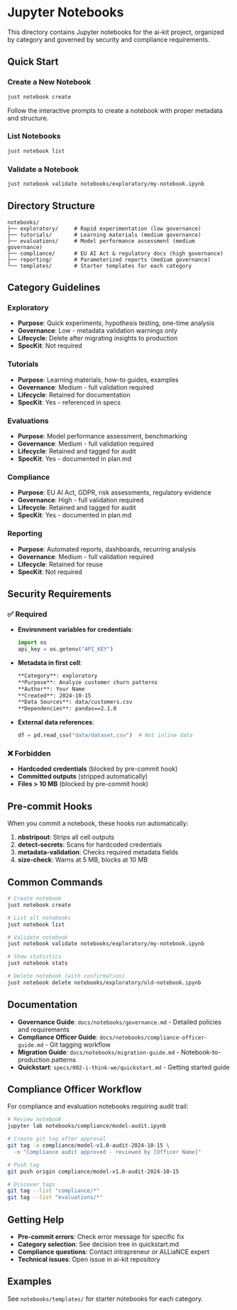 # Jupyter Notebooks

This directory contains Jupyter notebooks for the ai-kit project, organized by category and governed by security and compliance requirements.

## Quick Start

### Create a New Notebook

```bash
just notebook create
```

Follow the interactive prompts to create a notebook with proper metadata and structure.

### List Notebooks

```bash
just notebook list
```

### Validate a Notebook

```bash
just notebook validate notebooks/exploratory/my-notebook.ipynb
```

## Directory Structure

```
notebooks/
├── exploratory/     # Rapid experimentation (low governance)
├── tutorials/       # Learning materials (medium governance)
├── evaluations/     # Model performance assessment (medium governance)
├── compliance/      # EU AI Act & regulatory docs (high governance)
├── reporting/       # Parameterized reports (medium governance)
└── templates/       # Starter templates for each category
```

## Category Guidelines

### Exploratory
- **Purpose**: Quick experiments, hypothesis testing, one-time analysis
- **Governance**: Low - metadata validation warnings only
- **Lifecycle**: Delete after migrating insights to production
- **SpecKit**: Not required

### Tutorials
- **Purpose**: Learning materials, how-to guides, examples
- **Governance**: Medium - full validation required
- **Lifecycle**: Retained for documentation
- **SpecKit**: Yes - referenced in specs

### Evaluations
- **Purpose**: Model performance assessment, benchmarking
- **Governance**: Medium - full validation required
- **Lifecycle**: Retained and tagged for audit
- **SpecKit**: Yes - documented in plan.md

### Compliance
- **Purpose**: EU AI Act, GDPR, risk assessments, regulatory evidence
- **Governance**: High - full validation required
- **Lifecycle**: Retained and tagged for audit
- **SpecKit**: Yes - documented in plan.md

### Reporting
- **Purpose**: Automated reports, dashboards, recurring analysis
- **Governance**: Medium - full validation required
- **Lifecycle**: Retained for reuse
- **SpecKit**: Not required

## Security Requirements

### ✅ Required

- **Environment variables for credentials**:
  ```python
  import os
  api_key = os.getenv("API_KEY")
  ```

- **Metadata in first cell**:
  ```markdown
  **Category**: exploratory
  **Purpose**: Analyze customer churn patterns
  **Author**: Your Name
  **Created**: 2024-10-15
  **Data Sources**: data/customers.csv
  **Dependencies**: pandas==2.1.0
  ```

- **External data references**:
  ```python
  df = pd.read_csv("data/dataset.csv")  # Not inline data
  ```

### ❌ Forbidden

- **Hardcoded credentials** (blocked by pre-commit hook)
- **Committed outputs** (stripped automatically)
- **Files > 10 MB** (blocked by pre-commit hook)

## Pre-commit Hooks

When you commit a notebook, these hooks run automatically:

1. **nbstripout**: Strips all cell outputs
2. **detect-secrets**: Scans for hardcoded credentials
3. **metadata-validation**: Checks required metadata fields
4. **size-check**: Warns at 5 MB, blocks at 10 MB

## Common Commands

```bash
# Create notebook
just notebook create

# List all notebooks
just notebook list

# Validate notebook
just notebook validate notebooks/exploratory/my-notebook.ipynb

# Show statistics
just notebook stats

# Delete notebook (with confirmation)
just notebook delete notebooks/exploratory/old-notebook.ipynb
```

## Documentation

- **Governance Guide**: `docs/notebooks/governance.md` - Detailed policies and requirements
- **Compliance Officer Guide**: `docs/notebooks/compliance-officer-guide.md` - Git tagging workflow
- **Migration Guide**: `docs/notebooks/migration-guide.md` - Notebook-to-production patterns
- **Quickstart**: `specs/002-i-think-we/quickstart.md` - Getting started guide

## Compliance Officer Workflow

For compliance and evaluation notebooks requiring audit trail:

```bash
# Review notebook
jupyter lab notebooks/compliance/model-audit.ipynb

# Create git tag after approval
git tag -a compliance/model-v1.0-audit-2024-10-15 \
  -m "Compliance audit approved - reviewed by [Officer Name]"

# Push tag
git push origin compliance/model-v1.0-audit-2024-10-15

# Discover tags
git tag --list "compliance/*"
git tag --list "evaluations/*"
```

## Getting Help

- **Pre-commit errors**: Check error message for specific fix
- **Category selection**: See decision tree in quickstart.md
- **Compliance questions**: Contact intrapreneur or ALLiaNCE expert
- **Technical issues**: Open issue in ai-kit repository

## Examples

See `notebooks/templates/` for starter notebooks for each category.
